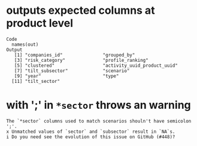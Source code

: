 # outputs expected columns at product level

    Code
      names(out)
    Output
       [1] "companies_id"               "grouped_by"                
       [3] "risk_category"              "profile_ranking"           
       [5] "clustered"                  "activity_uuid_product_uuid"
       [7] "tilt_subsector"             "scenario"                  
       [9] "year"                       "type"                      
      [11] "tilt_sector"               

# with ';' in `*sector` throws an warning

    The `*sector` columns used to match scenarios shouln't have semicolon ';'.
    x Unmatched values of `sector` and `subsector` result in `NA`s.
    i Do you need see the evolution of this issue on GitHub (#448)?

